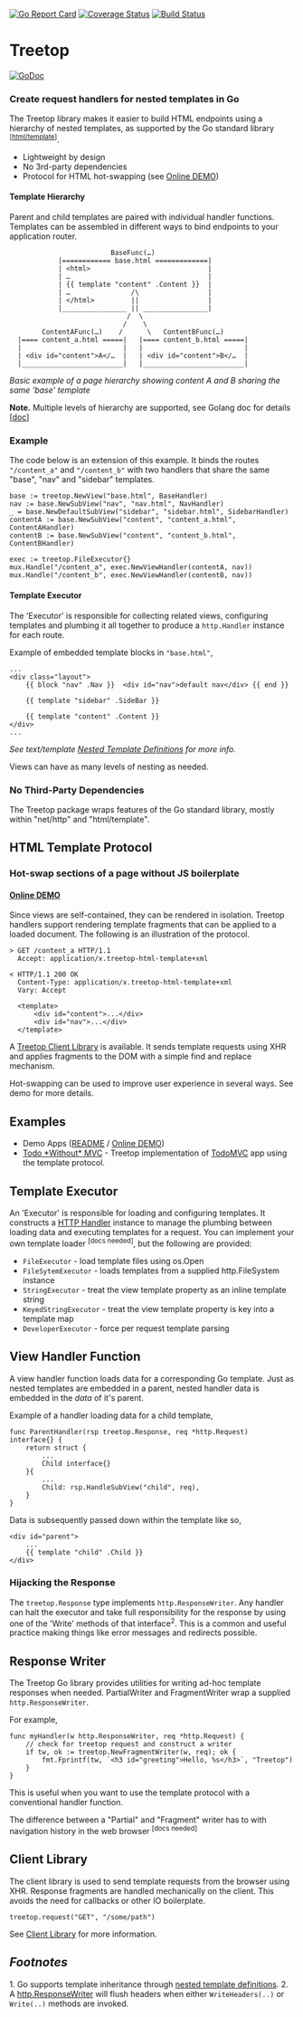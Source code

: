 [![Go Report Card](https://goreportcard.com/badge/rur/treetop)](https://goreportcard.com/report/rur/treetop) [![Coverage Status](https://coveralls.io/repos/github/rur/treetop/badge.svg?branch=master)](https://coveralls.io/github/rur/treetop?branch=master) [![Build Status](https://travis-ci.org/rur/treetop.svg?branch=master)](https://travis-ci.org/rur/treetop)

# Treetop

[![GoDoc](https://godoc.org/github.com/rur/treetop?status.svg)](https://godoc.org/github.com/rur/treetop)

### Create request handlers for nested templates in Go

The Treetop library makes it easier to build HTML endpoints using a hierarchy of nested templates, as supported by the Go standard library <sup>[[html/template](https://golang.org/pkg/html/template/)]</sup>.

- Lightweight by design
- No 3rd-party dependencies
- Protocol for HTML hot-swapping (see [Online DEMO](https://treetop-demo.herokuapp.com/))

#### Template Hierarchy

Parent and child templates are paired with individual handler functions.
Templates can be assembled in different ways to bind endpoints to your
application router.


                             BaseFunc(…)
                |============ base.html =============|
                | <html>                             |
                | …                                  |
                | {{ template "content" .Content }}  |
                | …               /\                 |
                | </html>         ||                 |
                |________________ || ________________|
                                 /  \
                                /    \
            ContentAFunc(…)    /      \   ContentBFunc(…)
      |==== content_a.html =====|   |==== content_b.html =====|
      |                         |   |                         |
      | <div id="content">A</…  |   | <div id="content">B</…  |
      |_________________________|   |_________________________|

_Basic example of a page hierarchy showing content A and B sharing the same 'base' template_

__Note.__ Multiple levels of hierarchy are supported, see Golang doc for details [[doc](https://tip.golang.org/pkg/text/template/#hdr-Nested_template_definitions)]

### Example 
The code below is an extension of this example. It binds the routes `"/content_a"` and `"/content_b"` with two
handlers that share the same "base", "nav" and "sidebar" templates.

    base := treetop.NewView("base.html", BaseHandler)
    nav := base.NewSubView("nav", "nav.html", NavHandler)
    _ = base.NewDefaultSubView("sidebar", "sidebar.html", SidebarHandler)
    contentA := base.NewSubView("content", "content_a.html", ContentAHandler)
    contentB := base.NewSubView("content", "content_b.html", ContentBHandler)

    exec := treetop.FileExecutor{}
    mux.Handle("/content_a", exec.NewViewHandler(contentA, nav))
    mux.Handle("/content_b", exec.NewViewHandler(contentB, nav))

#### Template Executor

The 'Executor' is responsible for collecting related views,
configuring templates and plumbing it all together to produce a `http.Handler` instance
for each route.

Example of embedded template blocks in `"base.html"`,

    ...
    <div class="layout">
    	{{ block "nav" .Nav }}  <div id="nav">default nav</div> {{ end }}

    	{{ template "sidebar" .SideBar }}

    	{{ template "content" .Content }}
    </div>
    ...

_See text/template [Nested Template Definitions](https://tip.golang.org/pkg/text/template/#hdr-Nested_template_definitions) for more info._

Views can have as many levels of nesting as needed.

### No Third-Party Dependencies

The Treetop package wraps features of the Go standard library, mostly within "net/http" and "html/template".

## HTML Template Protocol

### Hot-swap sections of a page without JS boilerplate

#### [Online DEMO](https://treetop-demo.herokuapp.com/)

Since views are self-contained, they can be rendered in isolation. Treetop
handlers support rendering template fragments that can be applied to a loaded document.
The following is an illustration of the protocol.

    > GET /content_a HTTP/1.1
      Accept: application/x.treetop-html-template+xml

    < HTTP/1.1 200 OK
      Content-Type: application/x.treetop-html-template+xml
      Vary: Accept

      <template>
          <div id="content">...</div>
          <div id="nav">...</div>
      </template>

A [Treetop Client Library](https://github.com/rur/treetop-client) is available.
It sends template requests using XHR and applies fragments to the DOM with a simple
find and replace mechanism.

Hot-swapping can be used to improve user experience in several ways.
See demo for more details.

## Examples

- Demo Apps ([README](https://github.com/rur/treetop-demo#treetop-demo) / [Online DEMO](https://treetop-demo.herokuapp.com/))
- [Todo \*Without\* MVC](https://github.com/rur/todowithoutmvc) - Treetop implementation of [TodoMVC](http://todomvc.com) app using the template protocol.

## Template Executor

An 'Executor' is responsible for loading and configuring templates. It constructs a
[HTTP Handler](https://golang.org/pkg/net/http/#Handler) instance to manage the plumbing
between loading data and executing templates for a request. You can implement your own template
loader <sup>[docs needed]</sup>, but the following are provided:

- `FileExecutor` - load template files using os.Open
- `FileSytemExecutor` - loads templates from a supplied http.FileSystem instance
- `StringExecutor` - treat the view template property as an inline template string
- `KeyedStringExecutor` - treat the view template property is key into a template map
- `DeveloperExecutor` - force per request template parsing

## View Handler Function

A view handler function loads data for a corresponding Go template. Just as nested templates
are embedded in a parent, nested handler data is embedded in the _data_ of it's parent.

Example of a handler loading data for a child template,

    func ParentHandler(rsp treetop.Response, req *http.Request) interface{} {
        return struct {
            ...
            Child interface{}
        }{
            ...
            Child: rsp.HandleSubView("child", req),
        }
    }

Data is subsequently passed down within the template like so,

    <div id="parent">
        ...
        {{ template "child" .Child }}
    </div>

### Hijacking the Response

The `treetop.Response` type implements `http.ResponseWriter`. Any handler can halt the executor and
take full responsibility for the response by using one of the 'Write' methods of that interface<sup>2</sup>. This is a common and useful practice making things like error messages and redirects possible.

## Response Writer

The Treetop Go library provides utilities for writing ad-hoc template responses when needed.
PartialWriter and FragmentWriter wrap a supplied `http.ResponseWriter`.

For example,

    func myHandler(w http.ResponseWriter, req *http.Request) {
        // check for treetop request and construct a writer
        if tw, ok := treetop.NewFragmentWriter(w, req); ok {
            fmt.Fprintf(tw, `<h3 id="greeting">Hello, %s</h3>`, "Treetop")
        }
    }

This is useful when you want to use the template protocol with a conventional handler function.

The difference between a "Partial" and "Fragment" writer has to with navigation history
in the web browser <sup>[docs needed]</sup>

## Client Library

The client library is used to send template requests from the browser using XHR. Response fragments
are handled mechanically on the client. This avoids the need for callbacks or other IO boilerplate.

    treetop.request("GET", "/some/path")

See [Client Library](https://github.com/rur/treetop-client) for more information.

## _Footnotes_

<a name="ref_1"></a>1. Go supports template inheritance through [nested template definitions](https://tip.golang.org/pkg/text/template/#hdr-Nested_template_definitions).
2. A [http.ResponseWriter](https://golang.org/pkg/net/http/#ResponseWriter) will flush headers when either `WriteHeaders(..)` or `Write(..)` methods are invoked.
